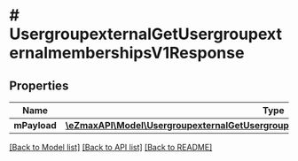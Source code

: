 # # UsergroupexternalGetUsergroupexternalmembershipsV1Response

## Properties

Name | Type | Description | Notes
------------ | ------------- | ------------- | -------------
**mPayload** | [**\eZmaxAPI\Model\UsergroupexternalGetUsergroupexternalmembershipsV1ResponseMPayload**](UsergroupexternalGetUsergroupexternalmembershipsV1ResponseMPayload.md) |  |

[[Back to Model list]](../../README.md#models) [[Back to API list]](../../README.md#endpoints) [[Back to README]](../../README.md)
